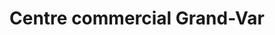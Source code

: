 ---
title: "Centre commercial Grand-Var"
url: /la-valette-du-var/centre-commercial-grand-var/
shop: centre commercial
---